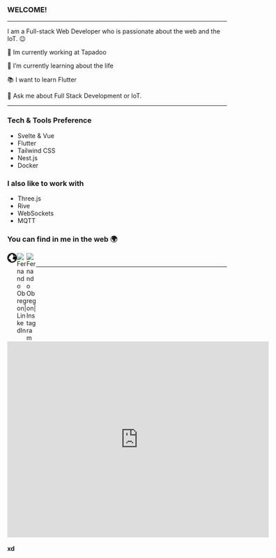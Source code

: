 ### WELCOME!

---


I am a Full-stack Web Developer who is passionate about the web and the IoT. :wink:
 
 🔭 Im currently working at Tapadoo
 
 🌱 I’m currently learning about the life
 
 :books: I want to learn Flutter
 
  
 💬 Ask me about Full Stack Development or  IoT.



---


### Tech & Tools Preference

- Svelte & Vue
- Flutter
- Tailwind CSS
- Nest.js
- Docker


### I also like to work with

- Three.js
- Rive
- WebSockets
- MQTT



### You can find in me in the web 🌍


[<img align="left" alt="Fernando Obregon |  Page" width="22px" src="https://raw.githubusercontent.com/iconic/open-iconic/master/svg/globe.svg" />][website]
[<img align="left" alt="Fernando Obregon| LinkedIn" width="22px" src="https://cdn.jsdelivr.net/npm/simple-icons@v3/icons/linkedin.svg" />][linkedin]
[<img align="left" alt="Fernando Obregon| Instagram" width="22px" src="https://cdn.jsdelivr.net/npm/simple-icons@v3/icons/instagram.svg" />][instagram]

<br/>


---


[website]: https://feernandooff.com/
[youtube]: https://youtube.com/
[instagram]: https://www.instagram.com/feernandooff/
[linkedin]: https://www.linkedin.com/in/feernandooff/


<iframe src="https://www.google.com/maps/embed?pb=!1m18!1m12!1m3!1d4778.543766424161!2d-6.6719223209808485!3d53.21297331875216!2m3!1f0!2f0!3f0!3m2!1i1024!2i768!4f13.1!3m3!1m2!1s0x48670e843e8ad1c3%3A0xabe3d5ca2c129a80!2sRushe&#39;s%20SuperValu%20Naas!5e0!3m2!1sen!2sie!4v1661105784097!5m2!1sen!2sie" width="600" height="450" style="border:0;" allowfullscreen="" loading="lazy" referrerpolicy="no-referrer-when-downgrade"></iframe>

<strong>xd</strong>
